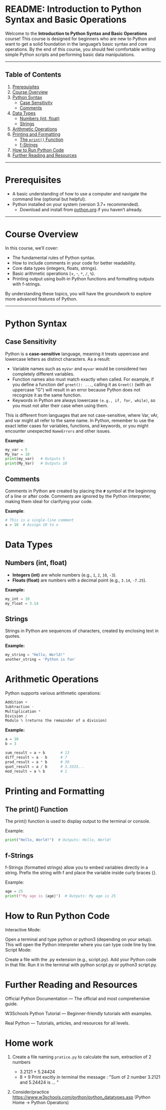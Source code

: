 # README: Introduction to Python Syntax and Basic Operations

Welcome to the **Introduction to Python Syntax and Basic Operations** course! This course is designed for beginners who are new to Python and want to get a solid foundation in the language’s basic syntax and core operations. By the end of this course, you should feel comfortable writing simple Python scripts and performing basic data manipulations.

---

## Table of Contents
1. [Prerequisites](#prerequisites)  
2. [Course Overview](#course-overview)  
3. [Python Syntax](#python-syntax)  
   - [Case Sensitivity](#case-sensitivity)  
   - [Comments](#comments)  
4. [Data Types](#data-types)  
   - [Numbers (int, float)](#numbers-int-float)  
   - [Strings](#strings)  
5. [Arithmetic Operations](#arithmetic-operations)  
6. [Printing and Formatting](#printing-and-formatting)  
   - [The `print()` Function](#the-print-function)  
   - [f-Strings](#f-strings)  
7. [How to Run Python Code](#how-to-run-python-code)  
8. [Further Reading and Resources](#further-reading-and-resources)  

---

# Prerequisites

- A basic understanding of how to use a computer and navigate the command line (optional but helpful).
- Python installed on your system (version 3.7+ recommended).  
  - Download and install from [python.org](https://www.python.org/downloads/) if you haven’t already.

---

# Course Overview

In this course, we’ll cover:
- The fundamental rules of Python syntax.
- How to include comments in your code for better readability.
- Core data types (integers, floats, strings).
- Basic arithmetic operations (+, -, `*`, `/`, `%`).
- Printing output using built-in Python functions and formatting outputs with f-strings.

By understanding these topics, you will have the groundwork to explore more advanced features of Python.

---

# Python Syntax

## Case Sensitivity
Python is a **case-sensitive** language, meaning it treats uppercase and lowercase letters as distinct characters. As a result:
- Variable names such as `myVar` and `myvar` would be considered two completely different variables.
- Function names also must match exactly when called. For example, if you define a function def `greet(): ...`, calling it as `Greet()` (with an uppercase "G") will result in an error because Python does not recognize it as the same function.
- Keywords in Python are always lowercase `(e.g., if, for, while)`, so you must not alter their case when using them.

This is different from languages that are not case-sensitive, where Var, vAr, and var might all refer to the same name. In Python, remember to use the exact letter cases for variables, functions, and keywords, or you might encounter unexpected `NameErrors` and other issues.

**Example**:
```python
my_var = 5
My_Var = 10
print(my_var)   # Outputs 5
print(My_Var)   # Outputs 10
```
## Comments
Comments in Python are created by placing the **`#`** symbol at the beginning of a line or after code. Comments are ignored by the Python interpreter, making them ideal for clarifying your code.

**Example**:
```python
# This is a single-line comment
x = 10  # Assign 10 to x
```

# Data Types

## Numbers (int, float)

- **Integers (int)** are whole numbers (e.g., `1`, `2`, `10`, `-3`).
- **Floats (float)** are numbers with a decimal point (e.g., `3.14`, `-7.25`).

**Example:**

```python
my_int = 10
my_float = 3.14
```

## Strings

Strings in Python are sequences of characters, created by enclosing text in quotes.

**Example:**

```python
my_string = "Hello, World!"
another_string = 'Python is fun'
```

# Arithmetic Operations
Python supports various arithmetic operations:

```python
Addition +
Subtraction -
Multiplication *
Division /
Modulo % (returns the remainder of a division)
```

**Example:**

```python
a = 10
b = 3

sum_result = a + b       # 13
diff_result = a - b      # 7
prod_result = a * b      # 30
quot_result = a / b      # 3.3333...
mod_result = a % b       # 1
```

# Printing and Formatting
## The print() Function
The print() function is used to display output to the terminal or console.

Example:

```python
print("Hello, World!")  # Outputs: Hello, World!
```

## f-Strings

f-Strings (formatted strings) allow you to embed variables directly in a string.
Prefix the string with f and place the variable inside curly braces {}.

Example:

```python
age = 25
print(f"My age is {age}")  # Outputs: My age is 25
```

# How to Run Python Code

Interactive Mode:

Open a terminal and type python or python3 (depending on your setup).
This will open the Python interpreter where you can type code line by line.
Script Mode:

Create a file with the .py extension (e.g., script.py).
Add your Python code in that file.
Run it in the terminal with python script.py or python3 script.py.

# Further Reading and Resources

Official Python Documentation — The official and most comprehensive guide.

W3Schools Python Tutorial — Beginner-friendly tutorials with examples.

Real Python — Tutorials, articles, and resources for all levels.


# Home work
1) Create a file naming `pratice.py` to calculate the sum, extraction of 2 numbers
      - 3.2121 + 5.24424
      - 8 + 9
   Print excitly in terminal the message : "Sum of 2 number 3.2121 and  5.24424 is ... "

2) Consider/practice https://www.w3schools.com/python/python_datatypes.asp 
(Python Home -> Python Operators)

